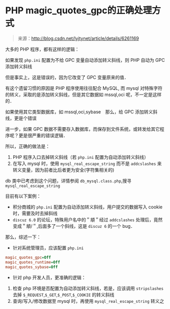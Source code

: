 # PHP magic_quotes_gpc的正确处理方式

> 来源：http://blog.csdn.net/lyjtynet/article/details/6261169

大多的 PHP 程序，都有这样的逻辑：

如果发现 `php.ini` 配置为不给 GPC 变量自动添加转义斜线，则 PHP 自动为 GPC 添加转义斜线

但是事实上，这是错误的，因为它改变了 GPC 变量原来的值．

有这个遗留习惯的原因是 PHP 程序使用往往配合 MySQL, 而 mysql 对特殊字符的转义，采取的是添加转义斜线，但是其它数据如 mssql,oci 呢，不一定是这样的．

如果使用其它类型数据库，如 mssql,oci,sybase　那么，给 GPC 添加转义斜线，更是个错误

进一步，如果 GPC 数据不需要存入数据库，而保存到文件系统，或转发给其它程序呢？更是很严重的错误逻辑．

所以，正确的做法是：

1. PHP 程序入口去掉转义斜线（若 `php.ini` 配置为自动添加转义斜线）
1. 在写入 mysql 时，使用 `mysql_real_escape_string` 而不是 `addcslashes` 来转义变量，因为前者比后者更为安全(字符集相关的)

db 类中已考虑到这个问题，详情参阅 `db_mysql.class.php`,搜寻 `mysql_real_escape_string`

目前有以下案例：

* 积分商城的 `php.ini` 配置为自动添加转义斜线，用户提交的数据写入 cookie 时，需要及时去掉斜线
* `discuz 6.0` 的论坛，特殊用户名中的＂頫＂经过 `addcslashes` 处理后，竟然变成＂頫/＂,后面多了一个斜线，这是 `discuz 6` 的一个 bug．

那么，综述一下：

* 针对系统管理员，应该配置 `php.ini`

```ini
magic_quotes_gpc=Off
magic_quotes_runtime=Off
magic_quotes_sybase=Off
```

* 针对 php 开发人员，更准确的逻辑：

1. 检查 php 环境是否配置为自动添加转义斜线，若是，应该调用 `stripslashes` 去掉 `$_REQUEST`,`$_GET`,`$_POST`,`$_COOKIE` 的转义斜线
1. 查询/写入/修改数据至 mysql 时，再使用 `mysql_real_escape_string` 转义之
